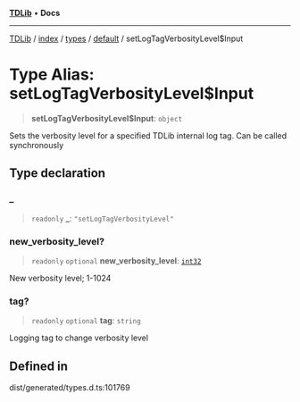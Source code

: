 [**TDLib**](../../../../../../README.md) • **Docs**

***

[TDLib](../../../../../../modules.md) / [index](../../../../../README.md) / [types](../../../README.md) / [default](../README.md) / setLogTagVerbosityLevel$Input

# Type Alias: setLogTagVerbosityLevel$Input

> **setLogTagVerbosityLevel$Input**: `object`

Sets the verbosity level for a specified TDLib internal log tag. Can be called synchronously

## Type declaration

### \_

> `readonly` **\_**: `"setLogTagVerbosityLevel"`

### new\_verbosity\_level?

> `readonly` `optional` **new\_verbosity\_level**: [`int32`](int32-1.md)

New verbosity level; 1-1024

### tag?

> `readonly` `optional` **tag**: `string`

Logging tag to change verbosity level

## Defined in

dist/generated/types.d.ts:101769
